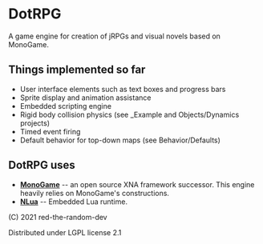 # DotRPG
A game engine for creation of jRPGs and visual novels based on MonoGame.

## Things implemented so far
+ User interface elements such as text boxes and progress bars
+ Sprite display and animation assistance
+ Embedded scripting engine
+ Rigid body collision physics (see \_Example and Objects/Dynamics projects)
+ Timed event firing
+ Default behavior for top-down maps (see Behavior/Defaults)

## DotRPG uses
+ [**MonoGame**](https://github.com/MonoGame/MonoGame) -- an open source XNA framework successor. This engine heavily relies on MonoGame's constructions.
+ [**NLua**](https://github.com/NLua/NLua) -- Embedded Lua runtime.

(C) 2021 red-the-random-dev

Distributed under LGPL license 2.1
